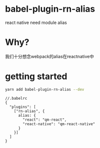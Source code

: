 # babel-plugin-rn-alias
react native need module alias

# Why?

我们十分想念webpack的alias在reactnative中

# getting started

```sh
yarn add babel-plugin-rn-alias --dev
```

```
//.babelrc
{
  "plugins": [
    ["rn-alias", {
      alias: {
        "react": "qm-react",
        "react-native": "qm-react-native"
      }
    }]
  ]
}
```

